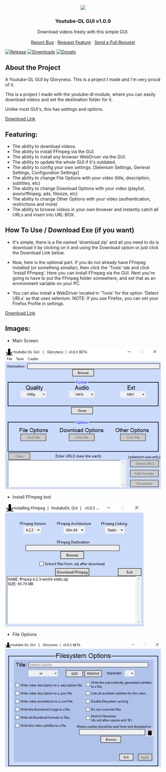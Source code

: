 <p align="center">
  <a href="https://github.com/Gloryness/YoutubeDL-GUI/raw/master/download.zip" download="YTDL.exe"><img src="main/images/%23app.ico" /></a>
  <h3 align="center">Youtube-DL GUI v1.0.9</h3>
  <p align="center">
    Download videos freely with this simple GUI.
    <br />
    <br />
    <a href="https://github.com/Gloryness/YoutubeDL-GUI/issues">Report Bug</a>
    ·
    <a href="https://github.com/Gloryness/YoutubeDL-GUI/issues">Request Feature</a>
    ·
    <a href="https://github.com/Gloryness/YoutubeDL-GUI/pulls">Send a Pull Request</a>
  </p>
</p>

[![Release](https://img.shields.io/github/v/release/Gloryness/YoutubeDL-GUI)](https://github.com/Gloryness/YoutubeDL-GUI/releases)
[![Downloads](https://img.shields.io/github/downloads/Gloryness/YoutubeDL-GUI/total)](https://github.com/Gloryness/YoutubeDL-GUI/releases)
[![Donate](https://img.shields.io/badge/donate-%C2%A3%C2%A3%C2%A3-sucess.svg)](https://streamlabs.com/gloryness/tip)

## About the Project


A Youtube-DL GUI by Gloryness. This is a project I made and I'm very proud of it.

This is a project I made with the youtube-dl module, where you can easily download videos and set the destination folder for it.

Unlike most GUI's, this has settings and options.

<a href="https://github.com/Gloryness/YoutubeDL-GUI/raw/master/download.zip" download="Youtube-DL GUI.exe"> Download Link<a/>

## Featuring:


* The ability to download videos.
* The ability to install FFmpeg via the GUI.
* The ability to install any browser WebDriver via the GUI.
* The ability to update the whole GUI if it's outdated.
* The ability to config your own settings. [Selenium Settings, General Settings, Configuration Settings]
* The ability to change File Options with your video (title, description, subtitles, etc)
* The ability to change Download Options with your video (playlist, avonv/ffmpeg, ads, filesize, etc)
* The ability to change Other Options with your video (authentication, restrictions and more)
* The ability to browse videos in your own browser and instantly catch all URLs and insert into URL-BOX.

## How To Use / Download Exe (if you want)

- It's simple, there is a file named 'download.zip' and all you need to do is download it by clicking on it and using the Download option or just click the Download Link below.

- Now, here is the optional part. If you do not already have FFmpeg installed (or something simallar), then click the 'Tools' tab and click 'Install FFmpeg'. Here you can install FFmpeg via the GUI. Next you're going to have to put the FFmpeg folder somewhere, and set that as an environment variable on your PC.

- You can also install a WebDriver located in 'Tools' for the option 'Detect URLs' as that uses selenium.
NOTE: If you use Firefox, you can set your Firefox Profile in settings.

<a href="https://github.com/Gloryness/YoutubeDL-GUI/raw/master/download.zip" download="Youtube-DL GUI.exe"> Download Link<a/>

## Images:
* Main Screen

![](main/images/%23gui.png)
* Install FFmpeg tool

![](main/images/%23gui2.png)
* File Options

![](main/images/%23gui3.png)
